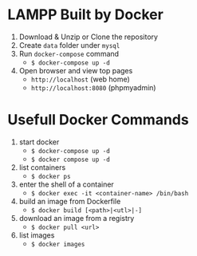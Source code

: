 # LAMPP Built by Docker
1. Download & Unzip or Clone the repository
2. Create `data` folder under `mysql`
3. Run `docker-compose` command
    - `$ docker-compose up -d`
4. Open browser and view top pages
    - `http://localhost` (web home)
    - `http://localhost:8080` (phpmyadmin)
   
# Usefull Docker Commands
1. start docker
    - `$ docker-compose up -d`
    - `$ docker compose up -d`
2. list containers
    - `$ docker ps`
3. enter the shell of a container
    - `$ docker exec -it <container-name> /bin/bash`
4. build an image from Dockerfile
    - `$ docker build [<path>|<utl>|-]`
5. download an image from a registry
    - `$ docker pull <url>`
6. list images
    - `$ docker images`
